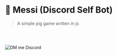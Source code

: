 # 🤖 Messi (Discord Self Bot)
> A simple pig game written in js

<br><br>

![DM me Discord](https://discord.c99.nl/widget/theme-1/488958506280550402.png)
